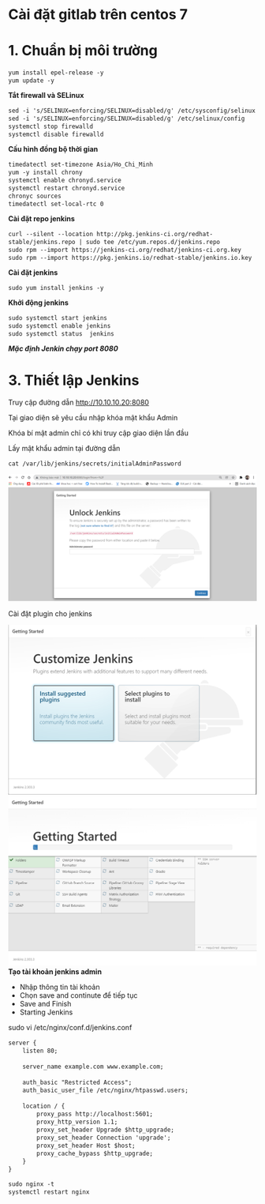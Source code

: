 # Cài đặt gitlab trên centos 7
# 1. Chuẩn bị môi trường
```
yum install epel-release -y
yum update -y
```
**Tắt firewall và SELinux**
```
sed -i 's/SELINUX=enforcing/SELINUX=disabled/g' /etc/sysconfig/selinux
sed -i 's/SELINUX=enforcing/SELINUX=disabled/g' /etc/selinux/config
systemctl stop firewalld
systemctl disable firewalld
```
__Cấu hình đồng bộ thời gian__
```
timedatectl set-timezone Asia/Ho_Chi_Minh
yum -y install chrony
systemctl enable chronyd.service
systemctl restart chronyd.service
chronyc sources
timedatectl set-local-rtc 0
```
__Cài đặt repo jenkins__
```
curl --silent --location http://pkg.jenkins-ci.org/redhat-stable/jenkins.repo | sudo tee /etc/yum.repos.d/jenkins.repo
sudo rpm --import https://jenkins-ci.org/redhat/jenkins-ci.org.key
sudo rpm --import https://pkg.jenkins.io/redhat-stable/jenkins.io.key
```
**Cài đặt jenkins**
```
sudo yum install jenkins -y
```
**Khởi động jenkins**
```
sudo systemctl start jenkins
sudo systemctl enable jenkins
sudo systemctl status  jenkins
```
**_Mặc định Jenkin chạy port 8080_**

# 3. Thiết lập Jenkins

Truy cập đường dẫn http://10.10.10.20:8080

Tại giao diện sẽ yêu cầu nhập khóa mật khẩu Admin

Khóa bí mật admin chỉ có khi truy cập giao diện lần đầu

Lấy mật khẩu admin tại đường dẫn 
```
cat /var/lib/jenkins/secrets/initialAdminPassword
```
![](/mkadmin.PNG)

Cài đặt plugin cho jenkins

![](/installplugin.PNG)
![](/installplugin1.PNG)
**Tạo tài khoản jenkins admin**

* Nhập thông tin tài khoản
* Chọn save and continute để tiếp tục
* Save and Finish
* Starting Jenkins


sudo vi /etc/nginx/conf.d/jenkins.conf

``` 
server {
    listen 80;

    server_name example.com www.example.com;

    auth_basic "Restricted Access";
    auth_basic_user_file /etc/nginx/htpasswd.users;

    location / {
        proxy_pass http://localhost:5601;
        proxy_http_version 1.1;
        proxy_set_header Upgrade $http_upgrade;
        proxy_set_header Connection 'upgrade';
        proxy_set_header Host $host;
        proxy_cache_bypass $http_upgrade;
    }
}
```
```
sudo nginx -t 
systemctl restart nginx
```
